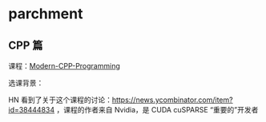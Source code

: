 # parchment


## CPP 篇

课程：[Modern-CPP-Programming](https://github.com/federico-busato/Modern-CPP-Programming)

选课背景：

HN 看到了关于这个课程的讨论：https://news.ycombinator.com/item?id=38444834 ，课程的作者来自 Nvidia，是 CUDA cuSPARSE “重要的”开发者
